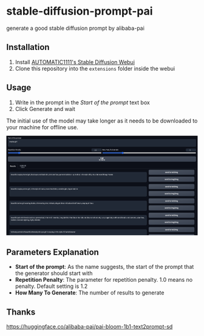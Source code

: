 # stable-diffusion-prompt-pai
 generate a good stable diffusion prompt by alibaba-pai

## Installation

1. Install [AUTOMATIC1111's Stable Diffusion Webui](https://github.com/SoftMeng/stable-diffusion-prompt-pai)
2. Clone this repository into the `extensions` folder inside the webui

## Usage

1. Write in the prompt in the *Start of the prompt* text box
2. Click Generate and wait

The initial use of the model may take longer as it needs to be downloaded to your machine for offline use. 

![intro](./img/pai.png)

## Parameters Explanation

- **Start of the prompt**: As the name suggests, the start of the prompt that the generator should start with
- **Repetition Penalty**: The parameter for repetition penalty. 1.0 means no penalty. Default setting is 1.2
- **How Many To Generate**: The number of results to generate

## Thanks

https://huggingface.co/alibaba-pai/pai-bloom-1b1-text2prompt-sd


